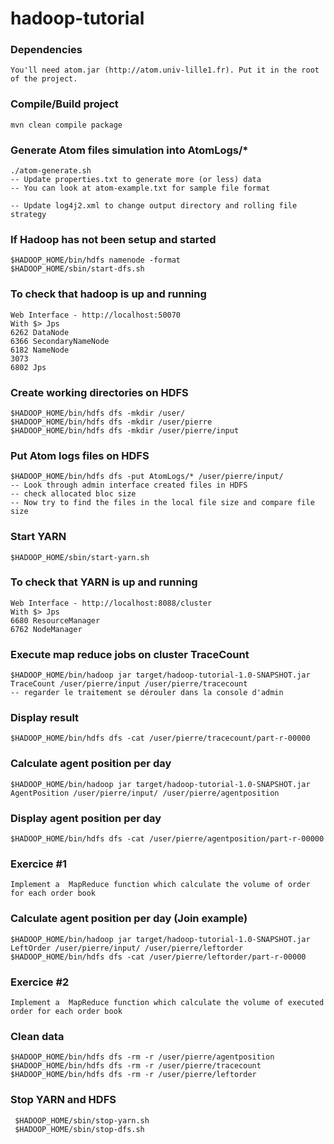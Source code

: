 # hadoop-tutorial
### Dependencies
	You'll need atom.jar (http://atom.univ-lille1.fr). Put it in the root of the project.
### Compile/Build project
    mvn clean compile package
### Generate Atom files simulation into AtomLogs/*
    ./atom-generate.sh
	-- Update properties.txt to generate more (or less) data
	-- You can look at atom-example.txt for sample file format

	-- Update log4j2.xml to change output directory and rolling file strategy
### If Hadoop has not been setup and started
	$HADOOP_HOME/bin/hdfs namenode -format
	$HADOOP_HOME/sbin/start-dfs.sh
### To check that hadoop is up and running
	Web Interface - http://localhost:50070
	With $> Jps 
	6262 DataNode
	6366 SecondaryNameNode
	6182 NameNode
	3073 
	6802 Jps
### Create working directories on HDFS
    $HADOOP_HOME/bin/hdfs dfs -mkdir /user/
    $HADOOP_HOME/bin/hdfs dfs -mkdir /user/pierre
    $HADOOP_HOME/bin/hdfs dfs -mkdir /user/pierre/input
### Put Atom logs files on HDFS
    $HADOOP_HOME/bin/hdfs dfs -put AtomLogs/* /user/pierre/input/
    -- Look through admin interface created files in HDFS
    -- check allocated bloc size
    -- Now try to find the files in the local file size and compare file size
### Start YARN    
    $HADOOP_HOME/sbin/start-yarn.sh
### To check that YARN is up and running
	Web Interface - http://localhost:8088/cluster
	With $> Jps
	6680 ResourceManager
	6762 NodeManager
### Execute map reduce jobs on cluster TraceCount
    $HADOOP_HOME/bin/hadoop jar target/hadoop-tutorial-1.0-SNAPSHOT.jar TraceCount /user/pierre/input /user/pierre/tracecount
	-- regarder le traitement se dérouler dans la console d'admin
### Display result
    $HADOOP_HOME/bin/hdfs dfs -cat /user/pierre/tracecount/part-r-00000
### Calculate agent position per day
    $HADOOP_HOME/bin/hadoop jar target/hadoop-tutorial-1.0-SNAPSHOT.jar AgentPosition /user/pierre/input/ /user/pierre/agentposition
### Display agent position per day
    $HADOOP_HOME/bin/hdfs dfs -cat /user/pierre/agentposition/part-r-00000
### Exercice #1
	Implement a  MapReduce function which calculate the volume of order for each order book
### Calculate agent position per day (Join example)
    $HADOOP_HOME/bin/hadoop jar target/hadoop-tutorial-1.0-SNAPSHOT.jar LeftOrder /user/pierre/input/ /user/pierre/leftorder
	$HADOOP_HOME/bin/hdfs dfs -cat /user/pierre/leftorder/part-r-00000
### Exercice #2
	Implement a  MapReduce function which calculate the volume of executed order for each order book
### Clean data
    $HADOOP_HOME/bin/hdfs dfs -rm -r /user/pierre/agentposition
    $HADOOP_HOME/bin/hdfs dfs -rm -r /user/pierre/tracecount
    $HADOOP_HOME/bin/hdfs dfs -rm -r /user/pierre/leftorder
### Stop YARN and HDFS
     $HADOOP_HOME/sbin/stop-yarn.sh
     $HADOOP_HOME/sbin/stop-dfs.sh